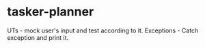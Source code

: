 # tasker-planner
UTs - mock user's input and test according to it.
Exceptions - Catch exception and print it.

